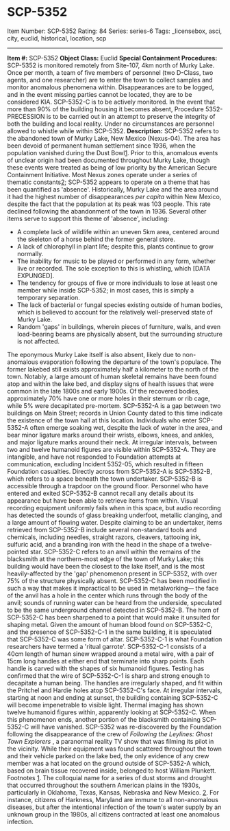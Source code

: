 # SCP-5352
Item Number: SCP-5352
Rating: 84
Series: series-6
Tags: _licensebox, asci, city, euclid, historical, location, scp

---

**Item #:** SCP-5352
**Object Class:** Euclid
**Special Containment Procedures:** SCP-5352 is monitored remotely from Site-107, 4km north of Murky Lake. Once per month, a team of five members of personnel (two D-Class, two agents, and one researcher) are to enter the town to collect samples and monitor anomalous phenomena within. Disappearances are to be logged, and in the event missing parties cannot be located, they are to be considered KIA.
SCP-5352-C is to be actively monitored. In the event that more than 90% of the building housing it becomes absent, Procedure 5352-PRECESSION is to be carried out in an attempt to preserve the integrity of both the building and local reality.
Under no circumstances are personnel allowed to whistle while within SCP-5352.
**Description:** SCP-5352 refers to the abandoned town of Murky Lake, New Mexico (Nexus-04). The area has been devoid of permanent human settlement since 1936, when the population vanished during the Dust Bowl[1](javascript:;). Prior to this, anomalous events of unclear origin had been documented throughout Murky Lake, though these events were treated as being of low priority by the American Secure Containment Initiative.
Most Nexus zones operate under a series of thematic constants[2](javascript:;); SCP-5352 appears to operate on a theme that has been quantified as 'absence'. Historically, Murky Lake and the area around it had the highest number of disappearances _per capita_ within New Mexico, despite the fact that the population at its peak was 103 people. This rate declined following the abandonment of the town in 1936.
Several other items serve to support this theme of 'absence', including:
  * A complete lack of wildlife within an uneven 5km area, centered around the skeleton of a horse behind the former general store.
  * A lack of chlorophyll in plant life; despite this, plants continue to grow normally.
  * The inability for music to be played or performed in any form, whether live or recorded. The sole exception to this is whistling, which [DATA EXPUNGED].
  * The tendency for groups of five or more individuals to lose at least one member while inside SCP-5352; in most cases, this is simply a temporary separation.
  * The lack of bacterial or fungal species existing outside of human bodies, which is believed to account for the relatively well-preserved state of Murky Lake.
  * Random 'gaps' in buildings, wherein pieces of furniture, walls, and even load-bearing beams are physically absent, but the surrounding structure is not affected.

The eponymous Murky Lake itself is also absent, likely due to non-anomalous evaporation following the departure of the town's populace. The former lakebed still exists approximately half a kilometer to the north of the town. Notably, a large amount of human skeletal remains have been found atop and within the lake bed, and display signs of health issues that were common in the late 1800s and early 1900s. Of the recovered bodies, approximately 70% have one or more holes in their sternum or rib cage, while 5% were decapitated pre-mortem.
SCP-5352-A is a gap between two buildings on Main Street; records in Union County dated to this time indicate the existence of the town hall at this location. Individuals who enter SCP-5352-A often emerge soaking wet, despite the lack of water in the area, and bear minor ligature marks around their wrists, elbows, knees, and ankles, and major ligature marks around their neck.
At irregular intervals, between two and twelve humanoid figures are visible within SCP-5352-A. They are intangible, and have not responded to Foundation attempts at communication, excluding Incident 5352-05, which resulted in fifteen Foundation casualties.
Directly across from SCP-5352-A is SCP-5352-B, which refers to a space beneath the town undertaker. SCP-5352-B is accessible through a trapdoor on the ground floor. Personnel who have entered and exited SCP-5352-B cannot recall any details about its appearance but have been able to retrieve items from within. Visual recording equipment uniformly fails when in this space, but audio recording has detected the sounds of glass breaking underfoot, metallic clanging, and a large amount of flowing water. Despite claiming to be an undertaker, items retrieved from SCP-5352-B include several non-standard tools and chemicals, including needles, straight razors, cleavers, tattooing ink, sulfuric acid, and a branding iron with the head in the shape of a twelve-pointed star.
SCP-5352-C refers to an anvil within the remains of the blacksmith at the northern-most edge of the town of Murky Lake; this building would have been the closest to the lake itself, and is the most heavily-affected by the 'gap' phenomenon present in SCP-5352, with over 75% of the structure physically absent.
SCP-5352-C has been modified in such a way that makes it impractical to be used in metalworking— the face of the anvil has a hole in the center which runs through the body of the anvil; sounds of running water can be heard from the underside, speculated to be the same underground channel detected in SCP-5352-B. The horn of SCP-5352-C has been sharpened to a point that would make it unsuited for shaping metal. Given the amount of human blood found on SCP-5352-C, and the presence of SCP-5352-C-1 in the same building, it is speculated that SCP-5352-C was some form of altar.
SCP-5352-C-1 is what Foundation researchers have termed a 'ritual garrote'. SCP-5352-C-1 consists of a 40cm length of human sinew wrapped around a metal wire, with a pair of 15cm long handles at either end that terminate into sharp points. Each handle is carved with the shapes of six humanoid figures. Testing has confirmed that the wire of SCP-5352-C-1 is sharp and strong enough to decapitate a human being. The handles are irregularly shaped, and fit within the Pritchel and Hardie holes atop SCP-5352-C's face.
At irregular intervals, starting at noon and ending at sunset, the building containing SCP-5352-C will become impenetrable to visible light. Thermal imaging has shown twelve humanoid figures within, apparently looking at SCP-5352-C. When this phenomenon ends, another portion of the blacksmith containing SCP-5352-C will have vanished.
SCP-5352 was re-discovered by the Foundation following the disappearance of the crew of _Following the Leylines: Ghost Town Explorers_ , a paranormal reality TV show that was filming its pilot in the vicinity. While their equipment was found scattered throughout the town and their vehicle parked on the lake bed, the only evidence of any crew member was a hat located on the ground outside of SCP-5352-A which, based on brain tissue recovered inside, belonged to host William Plunkett.
Footnotes
[1](javascript:;). The colloquial name for a series of dust storms and drought that occurred throughout the southern American plains in the 1930s, particularly in Oklahoma, Texas, Kansas, Nebraska and New Mexico.
[2](javascript:;). For instance, citizens of Harkness, Maryland are immune to all non-anomalous diseases, but after the intentional infection of the town's water supply by an unknown group in the 1980s, all citizens contracted at least one anomalous infection.